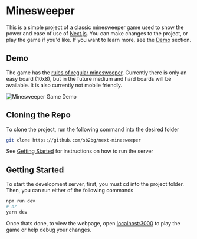 # Minesweeper

This is a simple project of a classic minesweeper game used to show the power and ease of use of [Next.js](https://nextjs.org). You can make changes to the project, or play the game if you'd like. If you want to learn more, see the [Demo](#demo) section.

## Demo

The game has the [rules of regular minesweeper](https://www.instructables.com/How-to-play-minesweeper/). Currently there is only an easy board (10x8), but in the future medium and hard boards will be available. It is also currently not mobile friendly.

![Minesweeper Game Demo](https://i.imgur.com/Zz6CETh.png)

## Cloning the Repo

To clone the project, run the following command into the desired folder

```bash
git clone https://github.com/sb2bg/next-minesweeper
```

See [Getting Started](#getting-started) for instructions on how to run the server

## Getting Started

To start the development server, first, you must cd into the project folder. Then, you can run either of the following commands

```bash
npm run dev
# or
yarn dev
```

Once thats done, to view the webpage, open [localhost:3000](http://localhost:3000) to play the game or help debug your changes.
